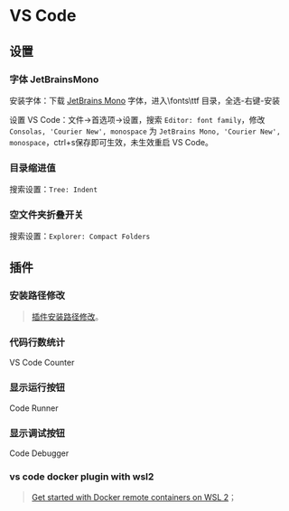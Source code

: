 # VS Code



## 设置



### 字体 JetBrainsMono

安装字体：下载 [JetBrains Mono](https://www.jetbrains.com/lp/mono/#support-languages)  字体，进入\fonts\ttf 目录，全选-右键-安装

设置 VS Code：文件->首选项->设置，搜索 `Editor: font family`，修改 `Consolas, 'Courier New', monospace`  为 `JetBrains Mono, 'Courier New', monospace`，ctrl+s保存即可生效，未生效重启 VS Code。



### 目录缩进值

搜索设置：`Tree: Indent`



### 空文件夹折叠开关

搜索设置：`Explorer: Compact Folders`



## 插件



### 安装路径修改

> [插件安装路径修改](https://www.zhihu.com/question/57671963)。



### 代码行数统计

VS Code Counter

### 显示运行按钮

Code Runner

### 显示调试按钮

Code Debugger

### vs code docker plugin with wsl2

> [Get started with Docker remote containers on WSL 2](https://learn.microsoft.com/en-us/windows/wsl/tutorials/wsl-containers)；

